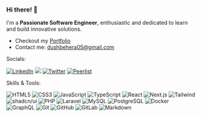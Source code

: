 ### Hi there! 👋

I'm a **Passionate Software Engineer**, enthusiastic and dedicated to learn and build innovative solutions.
- Checkout my [Portfolio](https://dushmanta.dev/)
- Contact me: dushbehera05@gmail.com

Socials:
  
[![LinkedIn](https://img.shields.io/badge/LinkedIn-%230A66C2.svg?logo=linkedin&logoColor=white)](https://linkedin.com/in/dushmanta05) [![](https://img.shields.io/badge/Discord-%235865F2.svg?logo=discord&logoColor=white)](https://discord.com/users/998821117701660732) [![Twitter](https://img.shields.io/badge/Twitter-%23000000.svg?logo=X&logoColor=white)](https://twitter.com/dushmanta05) [![Peerlist](https://img.shields.io/badge/Peerlist-%2300AA45.svg?logo=peerlist&logoColor=white)](https://peerlist.io/dushmanta)

Skills & Tools:

![HTML5](https://img.shields.io/badge/HTML5-%23E34F26.svg?style=flat&logo=html5&logoColor=white) ![CSS3](https://img.shields.io/badge/CSS3-%231572B6.svg?style=flat&logo=css3&logoColor=white) ![JavaScript](https://img.shields.io/badge/JavaScript-%23000000.svg?style=flat&logo=javascript&logoColor=F7DF1E) ![TypeScript](https://img.shields.io/badge/TypeScript-%23007ACC.svg?style=flat&logo=typescript&logoColor=white) ![React](https://img.shields.io/badge/React-%2361DAFB.svg?style=flat&logo=react&logoColor=black) ![Next.js](https://img.shields.io/badge/Next.js-%23000000.svg?style=flat&logo=next.js&logoColor=white) ![Tailwind](https://img.shields.io/badge/Tailwind-%2306B6D4.svg?style=flat&logo=tailwindcss&logoColor=white) ![shadcn/ui](https://img.shields.io/badge/shadcn/ui-%23000000.svg?style=flat&logo=shadcn/ui&logoColor=white) ![PHP](https://img.shields.io/badge/PHP-%23777BB4.svg?style=flat&logo=php&logoColor=white) ![Laravel](https://img.shields.io/badge/Laravel-%23FF2D20.svg?style=flat&logo=laravel&logoColor=white) ![MySQL](https://img.shields.io/badge/MySQL-%234479A1.svg?style=flat&logo=mysql&logoColor=white) ![PostgreSQL](https://img.shields.io/badge/PostgreSQL-%234169E1.svg?style=flat&logo=postgresql&logoColor=white) ![Docker](https://img.shields.io/badge/Docker-%232496ED.svg?style=flat&logo=docker&logoColor=white) ![GraphQL](https://img.shields.io/badge/GraphQL-%23E10098.svg?style=flat&logo=graphql) ![Git](https://img.shields.io/badge/Git-%23F05032.svg?style=flat&logo=git&logoColor=white) ![GitHub](https://img.shields.io/badge/GitHub-%23181717.svg?style=flat&logo=github&logoColor=white) ![GitLab](https://img.shields.io/badge/GitLab-%23FC6D26.svg?style=flat&logo=gitlab&logoColor=white) ![Markdown](https://img.shields.io/badge/Markdown-%23000000.svg?style=flat&logo=markdown&logoColor=white)
